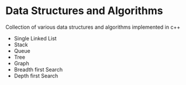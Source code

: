 <h1>Data Structures and Algorithms</h1>
<p>Collection of various data structures and algorithms implemented in c++</p>
<ul>
    <li>Single Linked List</li>
    <li>Stack</li>
    <li>Queue</li>
    <li>Tree</li>
    <li>Graph</li>
    <li>Breadth first Search</li>
    <li>Depth first Search</li>
</ul>